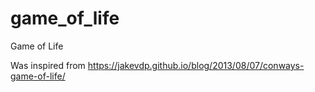 # game_of_life
Game of Life

Was inspired from https://jakevdp.github.io/blog/2013/08/07/conways-game-of-life/
